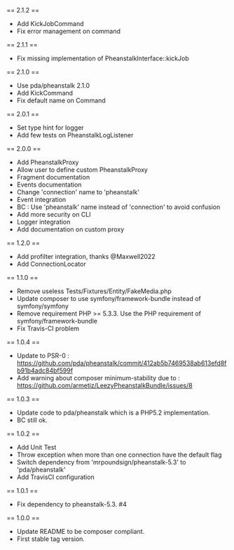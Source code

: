 == 2.1.2 ==
* Add KickJobCommand
* Fix error management on command

== 2.1.1 ==
* Fix missing implementation of PheanstalkInterface::kickJob

== 2.1.0 ==
* Use pda/pheanstalk 2.1.0
* Add KickCommand
* Fix default name on Command

== 2.0.1 ==
* Set type hint for logger
* Add few tests on PheanstalkLogListener

== 2.0.0 ==
* Add PheanstalkProxy
* Allow user to define custom PheanstalkProxy
* Fragment documentation
* Events documentation
* Change 'connection' name to 'pheanstalk'
* Event integration
* BC : Use 'pheanstalk' name instead of 'connection' to avoid confusion
* Add more security on CLI
* Logger integration
* Add documentation on custom proxy

== 1.2.0 ==
* Add profilter integration, thanks @Maxwell2022
* Add ConnectionLocator

== 1.1.0 ==
* Remove useless Tests/Fixtures/Entity/FakeMedia.php
* Update composer to use symfony/framework-bundle instead of symfony/symfony
* Remove requirement PHP >= 5.3.3. Use the PHP requirement of symfony/framework-bundle
* Fix Travis-CI problem

== 1.0.4 ==
* Update to PSR-0 : https://github.com/pda/pheanstalk/commit/412ab5b7469538ab613efd8fb91b4adc84bf599f
* Add warning about composer minimum-stability due to : https://github.com/armetiz/LeezyPheanstalkBundle/issues/8

== 1.0.3 ==
* Update code to pda/pheanstalk which is a PHP5.2 implementation.
* BC still ok.

== 1.0.2 ==
* Add Unit Test
* Throw exception when more than one connection have the default flag
* Switch dependency from 'mrpoundsign/pheanstalk-5.3' to 'pda/pheanstalk'
* Add TravisCI configuration

== 1.0.1 ==
* Fix dependency to pheanstalk-5.3. #4

== 1.0.0 ==
* Update README to be composer compliant.
* First stable tag version.